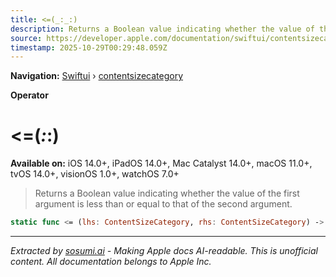 ```yaml
---
title: <=(_:_:)
description: Returns a Boolean value indicating whether the value of the first argument is less than or equal to that of the second argument.
source: https://developer.apple.com/documentation/swiftui/contentsizecategory/_=(_:_:)-3lvd8
timestamp: 2025-10-29T00:29:48.059Z
---
```


**Navigation:** [Swiftui](/documentation/swiftui) › [contentsizecategory](/documentation/swiftui/contentsizecategory)

**Operator**

# <=(_:_:)

**Available on:** iOS 14.0+, iPadOS 14.0+, Mac Catalyst 14.0+, macOS 11.0+, tvOS 14.0+, visionOS 1.0+, watchOS 7.0+

> Returns a Boolean value indicating whether the value of the first argument is less than or equal to that of the second argument.

```swift
static func <= (lhs: ContentSizeCategory, rhs: ContentSizeCategory) -> Bool
```

---

*Extracted by [sosumi.ai](https://sosumi.ai) - Making Apple docs AI-readable.*
*This is unofficial content. All documentation belongs to Apple Inc.*
